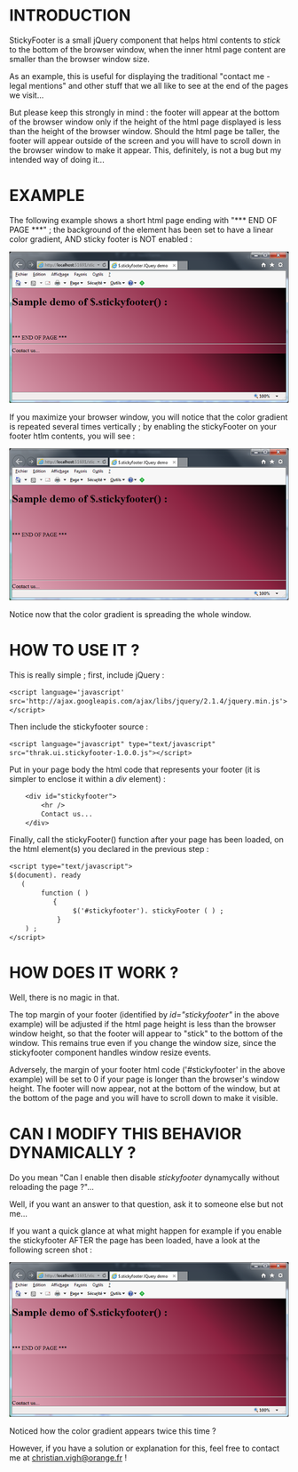 # INTRODUCTION #

StickyFooter is a small jQuery component that helps html contents to *stick* to the bottom of the browser window, when the inner html page content are smaller than the browser window size.

As an example, this is useful for displaying the traditional "contact me - legal mentions" and other stuff that we all like to see at the end of the pages we visit...

But please keep this strongly in mind : the footer will appear at the bottom of the browser window only if the height of the html page displayed is less than the height of the browser window. Should the html page be taller, the footer will appear outside of the screen and you will have to scroll down in the browser window to make it appear. This, definitely, is not a bug but my intended way of doing it...

# EXAMPLE #
The following example shows a short html page ending with "*** END OF PAGE ***" ; the background of the <body> element has been set to have a linear color gradient, AND sticky footer is NOT enabled :

![Without sticky footer](images/without-sticky-footer.png)

If you maximize your browser window, you will notice that the color gradient is repeated several times vertically ; by enabling the stickyFooter on your footer htlm contents, you will see :

![With sticky footer](images/with-sticky-footer.png)

Notice now that the color gradient is spreading the whole window.

# HOW TO USE IT ? #

This is really simple ; first, include jQuery :

	<script language='javascript' src='http://ajax.googleapis.com/ajax/libs/jquery/2.1.4/jquery.min.js'></script>

Then include the stickyfooter source :

	<script language="javascript" type="text/javascript" src="thrak.ui.stickyfooter-1.0.0.js"></script>

Put in your page body the html code that represents your footer (it is simpler to enclose it within a *div* element) :

		<div id="stickyfooter">
			<hr />
			Contact us...
		</div>
 
Finally, call the stickyFooter() function after your page has been loaded, on the html element(s) you declared in the previous step :

	<script type="text/javascript">
	$(document). ready
	   (
			function ( )
			   {
					$('#stickyfooter'). stickyFooter ( ) ;
	    	    }
        ) ;
	</script>

# HOW DOES IT WORK ? #

Well, there is no magic in that. 

The top margin of your footer (identified by *id="stickyfooter"* in the above example) will be adjusted if the html page height is less than the browser window height, so that the footer will appear to "stick" to the bottom of the window. This remains true even if you change the window size, since the stickyfooter component handles window resize events.

Adversely, the margin of your footer html code ('#stickyfooter' in the above example) will be set to 0 if your page is longer than the browser's window height. The footer will now appear, not at the bottom of the window, but at the bottom of the page and you will have to scroll down to make it visible.

# CAN I MODIFY THIS BEHAVIOR DYNAMICALLY ? #

Do you mean "Can I enable then disable *stickyfooter* dynamycally without reloading the page ?"...

Well, if you want an answer to that question, ask it to someone else but not me...

If you want a quick glance at what might happen for example if you enable the stickyfooter AFTER the page has been loaded, have a look at the following screen shot :

![Sticky footer enabled after page loading](images/stickyfooter-after-page-load.png) 

Noticed how the color gradient appears twice this time ? 

However, if you have a solution or explanation for this, feel free to contact me at christian.vigh@orange.fr !
